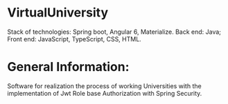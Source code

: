 # VirtualUniversity 

Stack of technologies: Spring boot, Angular 6, Materialize.
Back end: Java;
Front end: JavaScript, TypeScript, CSS, HTML. 

# General Information:

Software for realization the process of working Universities with the implementation of Jwt Role base Authorization with Spring Security.
